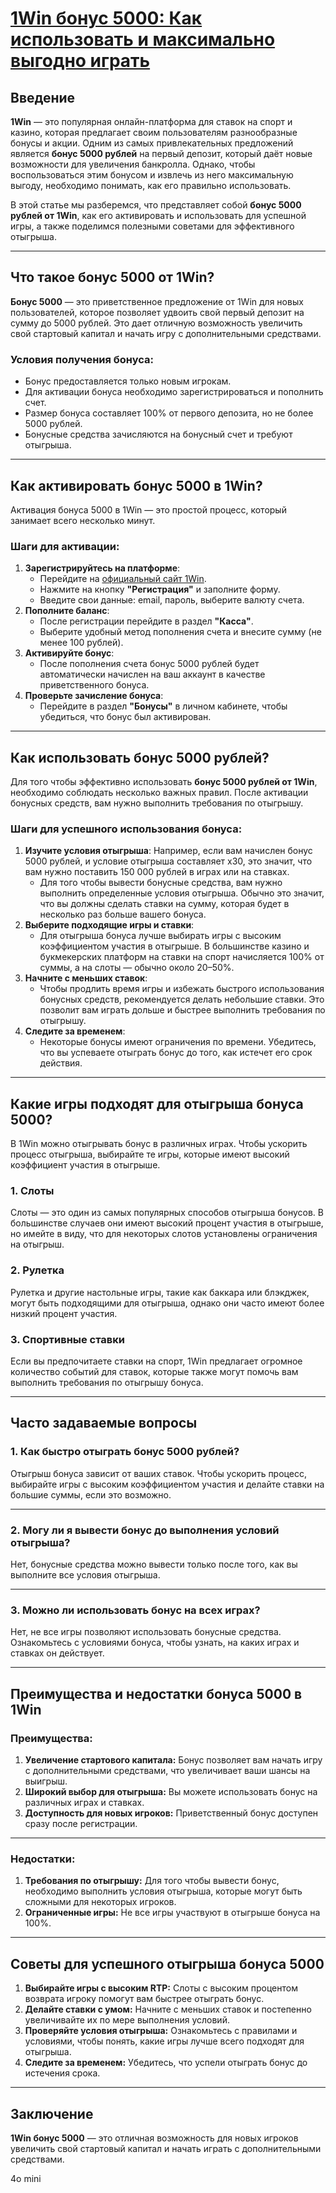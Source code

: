 # [1Win бонус 5000: Как использовать и максимально выгодно играть](https://brandplay.link/9sD8CZLQ)

## Введение

**1Win** — это популярная онлайн-платформа для ставок на спорт и казино, которая предлагает своим пользователям разнообразные бонусы и акции. Одним из самых привлекательных предложений является **бонус 5000 рублей** на первый депозит, который даёт новые возможности для увеличения банкролла. Однако, чтобы воспользоваться этим бонусом и извлечь из него максимальную выгоду, необходимо понимать, как его правильно использовать.

В этой статье мы разберемся, что представляет собой **бонус 5000 рублей от 1Win**, как его активировать и использовать для успешной игры, а также поделимся полезными советами для эффективного отыгрыша.

***

## Что такое бонус 5000 от 1Win?

**Бонус 5000** — это приветственное предложение от 1Win для новых пользователей, которое позволяет удвоить свой первый депозит на сумму до 5000 рублей. Это дает отличную возможность увеличить свой стартовый капитал и начать игру с дополнительными средствами.

### Условия получения бонуса:

* Бонус предоставляется только новым игрокам.
* Для активации бонуса необходимо зарегистрироваться и пополнить счет.
* Размер бонуса составляет 100% от первого депозита, но не более 5000 рублей.
* Бонусные средства зачисляются на бонусный счет и требуют отыгрыша.

***

## Как активировать бонус 5000 в 1Win?

Активация бонуса 5000 в 1Win — это простой процесс, который занимает всего несколько минут.

### Шаги для активации:

1. **Зарегистрируйтесь на платформе**:
   * Перейдите на [официальный сайт 1Win](https://1win.com).
   * Нажмите на кнопку **"Регистрация"** и заполните форму.
   * Введите свои данные: email, пароль, выберите валюту счета.
2. **Пополните баланс**:
   * После регистрации перейдите в раздел **"Касса"**.
   * Выберите удобный метод пополнения счета и внесите сумму (не менее 100 рублей).
3. **Активируйте бонус**:
   * После пополнения счета бонус 5000 рублей будет автоматически начислен на ваш аккаунт в качестве приветственного бонуса.
4. **Проверьте зачисление бонуса**:
   * Перейдите в раздел **"Бонусы"** в личном кабинете, чтобы убедиться, что бонус был активирован.

***

## Как использовать бонус 5000 рублей?

Для того чтобы эффективно использовать **бонус 5000 рублей от 1Win**, необходимо соблюдать несколько важных правил. После активации бонусных средств, вам нужно выполнить требования по отыгрышу.

### Шаги для успешного использования бонуса:

1. **Изучите условия отыгрыша**:
   Например, если вам начислен бонус 5000 рублей, и условие отыгрыша составляет x30, это значит, что вам нужно поставить 150 000 рублей в играх или на ставках.
   * Для того чтобы вывести бонусные средства, вам нужно выполнить определенные условия отыгрыша. Обычно это значит, что вы должны сделать ставки на сумму, которая будет в несколько раз больше вашего бонуса.
2. **Выберите подходящие игры и ставки**:
   * Для отыгрыша бонуса лучше выбирать игры с высоким коэффициентом участия в отыгрыше. В большинстве казино и букмекерских платформ на ставки на спорт начисляется 100% от суммы, а на слоты — обычно около 20–50%.
3. **Начните с меньших ставок**:
   * Чтобы продлить время игры и избежать быстрого использования бонусных средств, рекомендуется делать небольшие ставки. Это позволит вам играть дольше и быстрее выполнить требования по отыгрышу.
4. **Следите за временем**:
   * Некоторые бонусы имеют ограничения по времени. Убедитесь, что вы успеваете отыграть бонус до того, как истечет его срок действия.

***

## Какие игры подходят для отыгрыша бонуса 5000?

В 1Win можно отыгрывать бонус в различных играх. Чтобы ускорить процесс отыгрыша, выбирайте те игры, которые имеют высокий коэффициент участия в отыгрыше.

### 1. **Слоты**

Слоты — это один из самых популярных способов отыгрыша бонусов. В большинстве случаев они имеют высокий процент участия в отыгрыше, но имейте в виду, что для некоторых слотов установлены ограничения на отыгрыш.

### 2. **Рулетка**

Рулетка и другие настольные игры, такие как баккара или блэкджек, могут быть подходящими для отыгрыша, однако они часто имеют более низкий процент участия.

### 3. **Спортивные ставки**

Если вы предпочитаете ставки на спорт, 1Win предлагает огромное количество событий для ставок, которые также могут помочь вам выполнить требования по отыгрышу бонуса.

***

## Часто задаваемые вопросы

### 1. Как быстро отыграть бонус 5000 рублей?

Отыгрыш бонуса зависит от ваших ставок. Чтобы ускорить процесс, выбирайте игры с высоким коэффициентом участия и делайте ставки на большие суммы, если это возможно.

***

### 2. Могу ли я вывести бонус до выполнения условий отыгрыша?

Нет, бонусные средства можно вывести только после того, как вы выполните все условия отыгрыша.

***

### 3. Можно ли использовать бонус на всех играх?

Нет, не все игры позволяют использовать бонусные средства. Ознакомьтесь с условиями бонуса, чтобы узнать, на каких играх и ставках он действует.

***

## Преимущества и недостатки бонуса 5000 в 1Win

### Преимущества:

1. **Увеличение стартового капитала:** Бонус позволяет вам начать игру с дополнительными средствами, что увеличивает ваши шансы на выигрыш.
2. **Широкий выбор для отыгрыша:** Вы можете использовать бонус на различных играх и ставках.
3. **Доступность для новых игроков:** Приветственный бонус доступен сразу после регистрации.

***

### Недостатки:

1. **Требования по отыгрышу:** Для того чтобы вывести бонус, необходимо выполнить условия отыгрыша, которые могут быть сложными для некоторых игроков.
2. **Ограниченные игры:** Не все игры участвуют в отыгрыше бонуса на 100%.

***

## Советы для успешного отыгрыша бонуса 5000

1. **Выбирайте игры с высоким RTP:** Слоты с высоким процентом возврата игроку помогут вам быстрее отыграть бонус.
2. **Делайте ставки с умом:** Начните с меньших ставок и постепенно увеличивайте их по мере выполнения условий.
3. **Проверяйте условия отыгрыша:** Ознакомьтесь с правилами и условиями, чтобы понять, какие игры лучше всего подходят для отыгрыша.
4. **Следите за временем:** Убедитесь, что успели отыграть бонус до истечения срока.

***

## Заключение

**1Win бонус 5000** — это отличная возможность для новых игроков увеличить свой стартовый капитал и начать играть с дополнительными средствами.




4o mini
